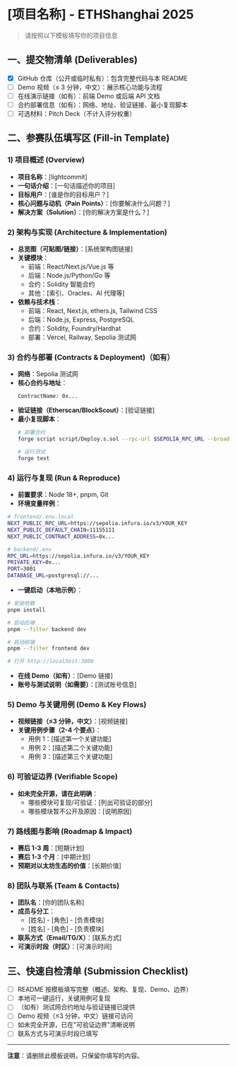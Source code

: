 # [项目名称] - ETHShanghai 2025

> 请按照以下模板填写你的项目信息

## 一、提交物清单 (Deliverables)

- [x] GitHub 仓库（公开或临时私有）：包含完整代码与本 README
- [ ] Demo 视频（≤ 3 分钟，中文）：展示核心功能与流程
- [ ] 在线演示链接（如有）：前端 Demo 或后端 API 文档
- [ ] 合约部署信息（如有）：网络、地址、验证链接、最小复现脚本
- [ ] 可选材料：Pitch Deck（不计入评分权重）

## 二、参赛队伍填写区 (Fill-in Template)

### 1) 项目概述 (Overview)

- **项目名称**：[lightcommit]
- **一句话介绍**：[一句话描述你的项目]
- **目标用户**：[谁是你的目标用户？]
- **核心问题与动机（Pain Points）**：[你要解决什么问题？]
- **解决方案（Solution）**：[你的解决方案是什么？]

### 2) 架构与实现 (Architecture & Implementation)

- **总览图（可贴图/链接）**：[系统架构图链接]
- **关键模块**：
  - 前端：React/Next.js/Vue.js 等
  - 后端：Node.js/Python/Go 等
  - 合约：Solidity 智能合约
  - 其他：[索引、Oracles、AI 代理等]
- **依赖与技术栈**：
  - 前端：React, Next.js, ethers.js, Tailwind CSS
  - 后端：Node.js, Express, PostgreSQL
  - 合约：Solidity, Foundry/Hardhat
  - 部署：Vercel, Railway, Sepolia 测试网

### 3) 合约与部署 (Contracts & Deployment)（如有）

- **网络**：Sepolia 测试网
- **核心合约与地址**：
  ```
  ContractName: 0x...
  ```
- **验证链接（Etherscan/BlockScout）**：[验证链接]
- **最小复现脚本**：
  ```bash
  # 部署合约
  forge script script/Deploy.s.sol --rpc-url $SEPOLIA_RPC_URL --broadcast
  
  # 运行测试
  forge test
  ```

### 4) 运行与复现 (Run & Reproduce)

- **前置要求**：Node 18+, pnpm, Git
- **环境变量样例**：

```bash
# frontend/.env.local
NEXT_PUBLIC_RPC_URL=https://sepolia.infura.io/v3/YOUR_KEY
NEXT_PUBLIC_DEFAULT_CHAIN=11155111
NEXT_PUBLIC_CONTRACT_ADDRESS=0x...

# backend/.env
RPC_URL=https://sepolia.infura.io/v3/YOUR_KEY
PRIVATE_KEY=0x...
PORT=3001
DATABASE_URL=postgresql://...
```

- **一键启动（本地示例）**：

```bash
# 安装依赖
pnpm install

# 启动后端
pnpm --filter backend dev

# 启动前端
pnpm --filter frontend dev

# 打开 http://localhost:3000
```

- **在线 Demo（如有）**：[Demo 链接]
- **账号与测试说明（如需要）**：[测试账号信息]

### 5) Demo 与关键用例 (Demo & Key Flows)

- **视频链接（≤3 分钟，中文）**：[视频链接]
- **关键用例步骤（2-4 个要点）**：
  - 用例 1：[描述第一个关键功能]
  - 用例 2：[描述第二个关键功能]
  - 用例 3：[描述第三个关键功能]

### 6) 可验证边界 (Verifiable Scope)

- **如未完全开源，请在此明确**：
  - 哪些模块可复现/可验证：[列出可验证的部分]
  - 哪些模块暂不公开及原因：[说明原因]

### 7) 路线图与影响 (Roadmap & Impact)

- **赛后 1-3 周**：[短期计划]
- **赛后 1-3 个月**：[中期计划]
- **预期对以太坊生态的价值**：[长期价值]

### 8) 团队与联系 (Team & Contacts)

- **团队名**：[你的团队名称]
- **成员与分工**：
  - [姓名] - [角色] - [负责模块]
  - [姓名] - [角色] - [负责模块]
- **联系方式（Email/TG/X）**：[联系方式]
- **可演示时段（时区）**：[可演示时间]

## 三、快速自检清单 (Submission Checklist)

- [ ] README 按模板填写完整（概述、架构、复现、Demo、边界）
- [ ] 本地可一键运行，关键用例可复现
- [ ] （如有）测试网合约地址与验证链接已提供
- [ ] Demo 视频（≤3 分钟，中文）链接可访问
- [ ] 如未完全开源，已在"可验证边界"清晰说明
- [ ] 联系方式与可演示时段已填写

---

**注意**：请删除此模板说明，只保留你填写的内容。
